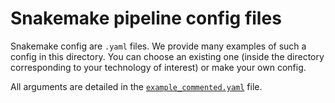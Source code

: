 # Snakemake pipeline config files

Snakemake config are `.yaml` files. We provide many examples of such a config in this directory.
You can choose an existing one (inside the directory corresponding to your technology of interest) or make your own config.

All arguments are detailed in the [`example_commented.yaml`](https://github.com/gustaveroussy/sopa/blob/master/workflow/config/example_commented.yaml) file.